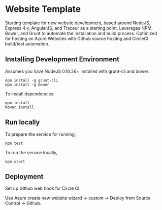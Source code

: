 # Website Template #

Starting template for new website development, based around NodeJS, Express 4.x, AngularJS, and Traceur as a starting point.  Leverages NPM, Bower, and Grunt to automate the installation and build process.  Optimized for hosting on Azure Websites with Github source hosting and CircleCI build/test automation.

## Installing Development Environment ##

Assumes you have NodeJS 0.10.26+ installed with grunt-cli and bower:

	npm install -g grunt-cli
	npm install -g bower

To install dependencies:

	npm install
	bower install

## Run locally ##

To prepare the service for running,

	npm test

To run the service locally,

	npm start

## Deployment ##

Set up Github web hook for Circle CI.

Use Azure create new website wizard -> custom -> Deploy from Source Control -> Github.
